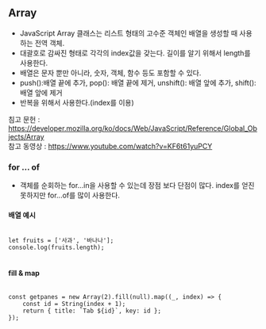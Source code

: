 
## Array
- JavaScript Array 클래스는 리스트 형태의 고수준 객체인 배열을 생성할 때 사용하는 전역 객체.
- 대괄호로 감싸진 형태로 각각의 index값을 갖는다. 길이를 알기 위해서 length를 사용한다. 
- 배열은 문자 뿐만 아니라, 숫자, 객체, 함수 등도 포함할 수 있다.
- push():배열 끝에 추가, pop(): 배열 끝에 제거, unshift(): 배열 앞에 추가, shift(): 배열 앞에 제거
- 반복을 위해서 사용한다.(index를 이용)

침고 문헌 : https://developer.mozilla.org/ko/docs/Web/JavaScript/Reference/Global_Objects/Array <br>
참고 동영상 : https://www.youtube.com/watch?v=KF6t61yuPCY

### for ... of 
- 객체를 순회하는 for...in을 사용할 수 있는데 장점 보다 단점이 많다. index를 얻진 못하지만 for...of를 많이 사용한다. 

#### 배열 예시
<pre>
<code>
let fruits = ['사과', '바나나'];
console.log(fruits.length);
</code>
</pre>

#### fill & map
<pre>
<code>
const getpanes = new Array(2).fill(null).map((_, index) => {
	const id = String(index + 1);
	return { title: `Tab ${id}`, key: id };
});
</code>
</pre>

